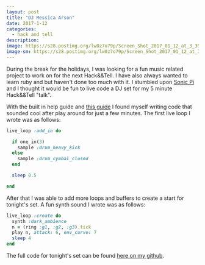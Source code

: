 ```yaml
---
layout: post
title: "DJ Messica Arson"
date: 2017-1-12
categories:
  - hack and tell
description:
image: https://s28.postimg.org/lw0z7o79p/Screen_Shot_2017_01_12_at_3_39_57_PM.png
image-sm: https://s28.postimg.org/lw0z7o79p/Screen_Shot_2017_01_12_at_3_39_57_PM.png
---
```

During the break for the holidays, I was looking for a fun music related project to work on for the next Hack&&Tell. I have also always wanted to learn ruby and but haven't done too much with it. I stumbled upon [Sonic Pi](http://sonic-pi.net/) and I thought it would be fun to live code a DJ set for my 5 minute Hack&&Tell "talk".

With the built in help guide and [this guide](https://www.raspberrypi.org/magpi-issues/Essentials_Sonic_Pi-v1.pdf) I found myself writing code that sounded cool after play around for just a few minutes. The first live loop I wrote was as follows:

```ruby
live_loop :add_in do

  if one_in(3)
    sample :drum_heavy_kick
  else
    sample :drum_cymbal_closed
  end

  sleep 0.5

end
```
After that I was able to add more loops and buffers to create a start for tonight's set. A fun synth sound I wrote was as follows:
```ruby
live_loop :create do
  synth :dark_ambience
  n = (ring :g1, :g2, :g3).tick
  play n, attack: 6, env_curve: 7
  sleep 4
end
```
The full code for tonight's set can be found [here on my github](https://github.com/JessicaGarson/JessicaGarson.github.io).
